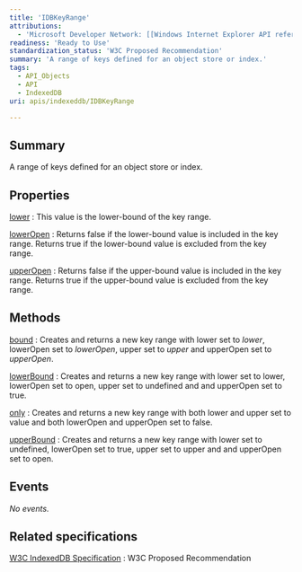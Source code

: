 ```yaml
---
title: 'IDBKeyRange'
attributions:
  - 'Microsoft Developer Network: [[Windows Internet Explorer API reference](http://msdn.microsoft.com/en-us/library/ie/hh828809%28v=vs.85%29.aspx) Article]'
readiness: 'Ready to Use'
standardization_status: 'W3C Proposed Recommendation'
summary: 'A range of keys defined for an object store or index.'
tags:
  - API_Objects
  - API
  - IndexedDB
uri: apis/indexeddb/IDBKeyRange

---
```

## Summary

A range of keys defined for an object store or index.

## Properties

[lower](/apis/indexeddb/IDBKeyRange/lower)
:   This value is the lower-bound of the key range.

[lowerOpen](/apis/indexeddb/IDBKeyRange/lowerOpen)
:   Returns false if the lower-bound value is included in the key range. Returns true if the lower-bound value is excluded from the key range.

[upperOpen](/apis/indexeddb/IDBKeyRange/upperOpen)
:   Returns false if the upper-bound value is included in the key range. Returns true if the upper-bound value is excluded from the key range.

## Methods

[bound](/apis/indexeddb/IDBKeyRange/bound)
:   Creates and returns a new key range with lower set to *lower*, lowerOpen set to *lowerOpen*, upper set to *upper* and upperOpen set to *upperOpen*.

[lowerBound](/apis/indexeddb/IDBKeyRange/lowerBound)
:   Creates and returns a new key range with lower set to lower, lowerOpen set to open, upper set to undefined and and upperOpen set to true.

[only](/apis/indexeddb/IDBKeyRange/only)
:   Creates and returns a new key range with both lower and upper set to value and both lowerOpen and upperOpen set to false.

[upperBound](/apis/indexeddb/IDBKeyRange/upperBound)
:   Creates and returns a new key range with lower set to undefined, lowerOpen set to true, upper set to upper and and upperOpen set to open.

## Events

*No events.*

## Related specifications

[W3C IndexedDB Specification](http://www.w3.org/TR/IndexedDB/)
:   W3C Proposed Recommendation
